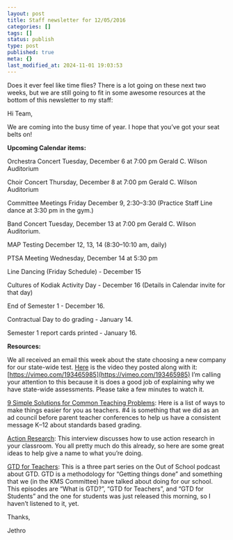 ```yaml
---
layout: post
title: Staff newsletter for 12/05/2016
categories: []
tags: []
status: publish
type: post
published: true
meta: {}
last_modified_at: 2024-11-01 19:03:53
---
```


Does it ever feel like time flies? There is a lot going on these next two weeks, but we are still going to fit in some awesome resources at the bottom of this newsletter to my staff:

Hi Team,


We are coming into the busy time of year. I hope that you’ve got your seat belts on!


**Upcoming Calendar items:**


Orchestra Concert Tuesday, December 6 at 7:00 pm Gerald C. Wilson Auditorium


Choir Concert Thursday, December 8 at 7:00 pm Gerald C. Wilson Auditorium


Committee Meetings Friday December 9, 2:30–3:30 (Practice Staff Line dance at 3:30 pm in the gym.)


Band Concert Tuesday, December 13 at 7:00 pm Gerald C. Wilson Auditorium.


MAP Testing December 12, 13, 14 (8:30–10:10 am, daily)


PTSA Meeting Wednesday, December 14 at 5:30 pm


Line Dancing (Friday Schedule) - December 15


Cultures of Kodiak Activity Day - December 16 (Details in Calendar invite for that day)


End of Semester 1 - December 16.


Contractual Day to do grading - January 14.


Semester 1 report cards printed - January 16.


**Resources:**


We all received an email this week about the state choosing a new company for our state-wide test. 
[Here](https://vimeo.com/193465985) is the video they posted along with it: 
[https://vimeo.com/193465985](https://vimeo.com/193465985) I’m calling your attention to this because it is does a good job of explaining why we have state-wide assessments. Please take a few minutes to watch it.


[9 Simple Solutions for Common Teaching Problems](http://www.cultofpedagogy.com/hack-learning-series/): Here is a list of ways to make things easier for you as teachers. #4 is something that we did as an ad council before parent teacher conferences to help us have a consistent message K–12 about standards based grading.


[Action Research](https://overcast.fm/+DmFzfdGdU): This interview discusses how to use action research in your classroom. You all pretty much do this already, so here are some great ideas to help give a name to what you’re doing.


[GTD for Teachers](https://outofschool.net/?s=GTD&submit=Search): This is a three part series on the Out of School podcast about GTD. GTD is a methodology for “Getting things done” and something that we (in the KMS Committee) have talked about doing for our school. This episodes are “What is GTD?”, “GTD for Teachers”, and “GTD for Students” and the one for students was just released this morning, so I haven’t listened to it, yet.


Thanks,


Jethro
